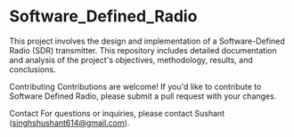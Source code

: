 # Software_Defined_Radio
This project involves the design and implementation of a Software-Defined Radio (SDR) transmitter. This repository includes detailed documentation and analysis of the project's objectives, methodology, results, and conclusions.

Contributing
Contributions are welcome! If you'd like to contribute to Software Defined Radio, please submit a pull request with your changes.

Contact
For questions or inquiries, please contact Sushant (singhshushant614@gmail.com).

